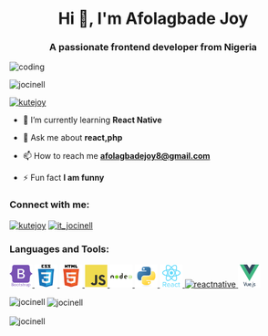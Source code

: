 
<h1 align="center">Hi 👋, I'm Afolagbade Joy</h1>
<h3 align="center">A passionate frontend developer from Nigeria</h3>
<img align "right" alt="coding" width="400" src="https://image.shutterstock.com/z/stock-vector-vector-sketch-cartoon-illustration-of-fashion-programmer-girl-with-eyeglasses-and-laptop-1673891575.jpg">

<p align="left"> <img src="https://komarev.com/ghpvc/?username=jocinell&label=Profile%20views&color=0e75b6&style=flat" alt="jocinell" /> </p>

<p align="left"> <a href="https://twitter.com/kutejoy" target="blank"><img src="https://img.shields.io/twitter/follow/kutejoy?logo=twitter&style=for-the-badge" alt="kutejoy" /></a> </p>

- 🌱 I’m currently learning **React Native**

- 💬 Ask me about **react,php**

- 📫 How to reach me **afolagbadejoy8@gmail.com**

- ⚡ Fun fact **I am funny**

<h3 align="left">Connect with me:</h3>
<p align="left">
<a href="https://twitter.com/kutejoy" target="blank"><img align="center" src="https://raw.githubusercontent.com/rahuldkjain/github-profile-readme-generator/master/src/images/icons/Social/twitter.svg" alt="kutejoy" height="30" width="40" /></a>
<a href="https://instagram.com/it_jocinell" target="blank"><img align="center" src="https://raw.githubusercontent.com/rahuldkjain/github-profile-readme-generator/master/src/images/icons/Social/instagram.svg" alt="it_jocinell" height="30" width="40" /></a>
</p>

<h3 align="left">Languages and Tools:</h3>
<p align="left"> <a href="https://getbootstrap.com" target="_blank" rel="noreferrer"> <img src="https://raw.githubusercontent.com/devicons/devicon/master/icons/bootstrap/bootstrap-plain-wordmark.svg" alt="bootstrap" width="40" height="40"/> </a> <a href="https://www.w3schools.com/css/" target="_blank" rel="noreferrer"> <img src="https://raw.githubusercontent.com/devicons/devicon/master/icons/css3/css3-original-wordmark.svg" alt="css3" width="40" height="40"/> </a> <a href="https://www.w3.org/html/" target="_blank" rel="noreferrer"> <img src="https://raw.githubusercontent.com/devicons/devicon/master/icons/html5/html5-original-wordmark.svg" alt="html5" width="40" height="40"/> </a> <a href="https://developer.mozilla.org/en-US/docs/Web/JavaScript" target="_blank" rel="noreferrer"> <img src="https://raw.githubusercontent.com/devicons/devicon/master/icons/javascript/javascript-original.svg" alt="javascript" width="40" height="40"/> </a> <a href="https://nodejs.org" target="_blank" rel="noreferrer"> <img src="https://raw.githubusercontent.com/devicons/devicon/master/icons/nodejs/nodejs-original-wordmark.svg" alt="nodejs" width="40" height="40"/> </a> <a href="https://www.python.org" target="_blank" rel="noreferrer"> <img src="https://raw.githubusercontent.com/devicons/devicon/master/icons/python/python-original.svg" alt="python" width="40" height="40"/> </a> <a href="https://reactjs.org/" target="_blank" rel="noreferrer"> <img src="https://raw.githubusercontent.com/devicons/devicon/master/icons/react/react-original-wordmark.svg" alt="react" width="40" height="40"/> </a> <a href="https://reactnative.dev/" target="_blank" rel="noreferrer"> <img src="https://reactnative.dev/img/header_logo.svg" alt="reactnative" width="40" height="40"/> </a> <a href="https://vuejs.org/" target="_blank" rel="noreferrer"> <img src="https://raw.githubusercontent.com/devicons/devicon/master/icons/vuejs/vuejs-original-wordmark.svg" alt="vuejs" width="40" height="40"/> </a> </p>

<p><img align="left" src="https://github-readme-stats.vercel.app/api/top-langs?username=jocinell&show_icons=true&locale=en&layout=compact" alt="jocinell" /></p>

<p>&nbsp;<img align="center" src="https://github-readme-stats.vercel.app/api?username=jocinell&show_icons=true&locale=en" alt="jocinell" /></p>

<p><img align="center" src="https://github-readme-streak-stats.herokuapp.com/?user=jocinell&" alt="jocinell" /></p>
